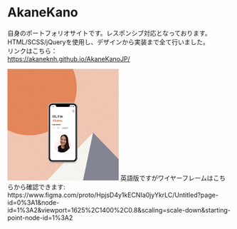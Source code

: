 # AkaneKano
自身のポートフォリオサイトです。レスポンシブ対応となっております。<br>
HTML/SCSS/jQueryを使用し、デザインから実装まで全て行いました。<br>
リンクはこちら：<br>
https://akaneknh.github.io/AkaneKanoJP/

<img src="./img/myportfolio.jpg" style="width: 250px">
英語版ですがワイヤーフレームはこちらから確認できます:<br>
 https://www.figma.com/proto/HpjsD4y1kECNIa0jyYkrLC/Untitled?page-id=0%3A1&node-id=1%3A2&viewport=1625%2C1400%2C0.8&scaling=scale-down&starting-point-node-id=1%3A2
